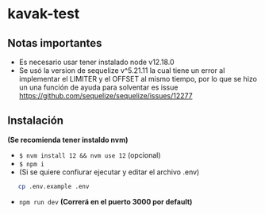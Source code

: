 # kavak-test

## Notas importantes

* Es necesario usar tener instalado node v12.18.0
* Se usó la version de sequelize v^5.21.11 la cual tiene un error al implementar el LIMITER y el OFFSET al mismo tiempo, por lo que se hizo un una función de ayuda para solventar es issue https://github.com/sequelize/sequelize/issues/12277 

## Instalación
 __(Se recomienda tener instaldo nvm)__
 *  `$ nvm install 12 && nvm use 12` (opcional)
 * `$ npm i`
 * (Si se quiere confiurar ejecutar y editar el archivo .env) 
 ```BASH
    cp .env.example .env
```
 * `npm run dev` **(Correrá en el puerto 3000 por default)**
